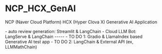 # NCP_HCX_GenAI
NCP (Naver Cloud Platform) HCX (Hyper Clova X) Generative AI Application

<Generative AI app>
- auto review generation: Streamlit & LangChain
- Cloud LLM Bot: LangServe & LangChain
-----
- TO DO 1: Gradio & LlamaIndex based Generative AI test app
- TO DO 2: LangChain & External API (ex, LLMMathChain)

